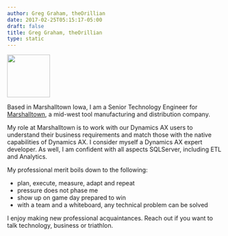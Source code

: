 ```yaml
---
author: Greg Graham, theOrillian
date: 2017-02-25T05:15:17-05:00
draft: false
title: Greg Graham, theOrillian
type: static
---
```

<img src="https://orillian.com/static/img/avatar.jpg" width=100>

Based in Marshalltown Iowa, I am a Senior Technology Engineer for <a href="https://marshalltown.com" target="_blank">Marshalltown</a>, a mid-west tool manufacturing and distribution company.

My role at Marshalltown is to work with our Dynamics AX users to understand their business requirements and match those with the native capabilities of Dynamics AX. I consider myself a Dynamics AX expert developer. As well, I am confident with all aspects SQLServer, including ETL and Analytics.

My professional merit boils down to the following:

- plan, execute, measure, adapt and repeat
- pressure does not phase me
- show up on game day prepared to win
- with a team and a whiteboard, any technical problem can be solved

I enjoy making new professional acquaintances. Reach out if you want to talk technology, business or triathlon.
